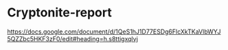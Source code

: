 # Cryptonite-report

https://docs.google.com/document/d/1QeS1hJ1D77ESDg6FlcXkTKaVlbWYJ5QZZbc5HKF3zF0/edit#heading=h.s8ttigxqlvj

